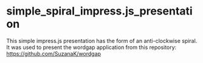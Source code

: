 simple_spiral_impress.js_presentation
=====================================

This simple impress.js presentation has the form of an anti-clockwise spiral.
It was used to present the wordgap application from this repository: https://github.com/SuzanaK/wordgap
